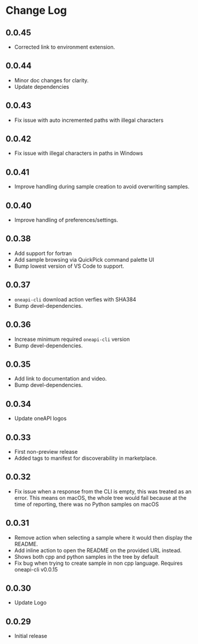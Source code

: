 # Change Log

## 0.0.45

- Corrected link to environment extension.

## 0.0.44

- Minor doc changes for clarity.
- Update dependencies

## 0.0.43

- Fix issue with auto incremented paths with illegal characters

## 0.0.42

- Fix issue with illegal characters in paths in Windows

## 0.0.41

- Improve handling during sample creation to avoid overwriting samples.

## 0.0.40

- Improve handling of preferences/settings.

## 0.0.38

- Add support for fortran
- Add sample browsing via QuickPick command palette UI
- Bump lowest version of VS Code to support.

## 0.0.37

- `oneapi-cli` download action verfies with SHA384
- Bump devel-dependencies.

## 0.0.36

- Increase minimum required `oneapi-cli` version
- Bump devel-dependencies.

## 0.0.35

- Add link to documentation and video.
- Bump devel-dependencies.

## 0.0.34

- Update oneAPI logos

## 0.0.33

- First non-preview release
- Added tags to manifest for discoverability in marketplace.

## 0.0.32

- Fix issue when a response from the CLI is empty, this was treated as an error. This means on macOS, the whole tree would fail because at the time of reporting, there was no Python samples on macOS

##  0.0.31

- Remove action when selecting a sample where it would then display the README.
- Add inline action to open the README on the provided URL instead.
- Shows both cpp and python samples in the tree by default
- Fix bug when trying to create sample in non cpp language. Requires oneapi-cli v0.0.15

##  0.0.30

- Update Logo

##  0.0.29

- Initial release